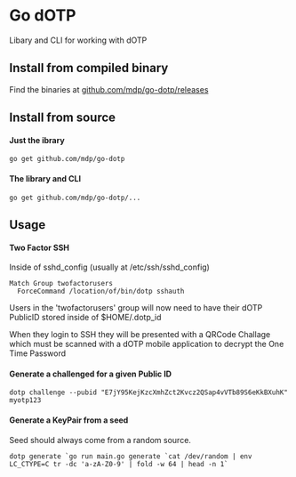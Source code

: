 # Go dOTP

Libary and CLI for working with dOTP

## Install from compiled binary

Find the binaries at [github.com/mdp/go-dotp/releases](https://github.com/mdp/go-dotp/releases)

## Install from source

#### Just the ibrary

`go get github.com/mdp/go-dotp`

#### The library and CLI

`go get github.com/mdp/go-dotp/...`

## Usage

#### Two Factor SSH

Inside of sshd_config (usually at /etc/ssh/sshd_config)

```
Match Group twofactorusers
  ForceCommand /location/of/bin/dotp sshauth
```

Users in the 'twofactorusers' group will now need to have their dOTP PublicID stored
inside of $HOME/.dotp_id

When they login to SSH they will be presented with a QRCode Challage which must be scanned with
a dOTP mobile application to decrypt the One Time Password

#### Generate a challenged for a given Public ID

`dotp challenge --pubid "E7jY95KejKzcXmhZct2Kvcz2QSap4vVTb89S6eKkBXuhK" myotp123`

#### Generate a KeyPair from a seed

Seed should always come from a random source.

```
dotp generate `go run main.go generate `cat /dev/random | env LC_CTYPE=C tr -dc 'a-zA-Z0-9' | fold -w 64 | head -n 1`
```


